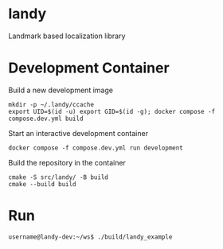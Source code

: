 # landy
Landmark based localization library

# Development Container
Build a new development image
```shell
mkdir -p ~/.landy/ccache
export UID=$(id -u) export GID=$(id -g); docker compose -f compose.dev.yml build
```
Start an interactive development container
```shell
docker compose -f compose.dev.yml run development
```
Build the repository in the container
```shell
cmake -S src/landy/ -B build
cmake --build build
```

# Run
```shell
username@landy-dev:~/ws$ ./build/landy_example
```
